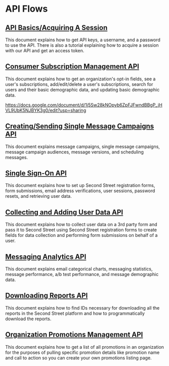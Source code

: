 # API Flows

## [API Basics/Acquiring A Session](https://docs.google.com/document/d/1HMuWBjd6skHPfSwXpW36d2bLMyZT8dyXK0AzgkLtGE8/edit?usp=sharing)

This document explains how to get API keys, a username, and a password to use the API. There is also a tutorial explaining how to acquire a session with our API and get an access token.

## [Consumer Subscription Management API](https://docs.google.com/document/d/1HMuWBjd6skHPfSwXpW36d2bLMyZT8dyXK0AzgkLtGE8/edit?usp=sharing)

This document explains how to get an organization's opt-in fields, see a user's subscriptions, add/edit/delete a user's subscriptions, search for users and their basic demographic data, and updating basic demographic data.

https://docs.google.com/document/d/1j5Sw28kNOpyb6ZpFJFwndBBgP_jHVL9UbK5NJBYK3g0/edit?usp=sharing

## [Creating/Sending Single Message Campaigns API](http://secondstreet.github.io/api-docs/flows/sending_an_email.html)

This document explains message campaigns, single message campaigns, message campaign audiences, message versions, and scheduling messages.

## [Single Sign-On API](https://docs.google.com/document/d/1UI9gMAWRMPR2u8EryumVXSAELJknuErIpoqq7lDyBsc/edit)

This document explains how to set up Second Street registration forms, form submissions, email address verifications, user sessions, password resets, and retrieving user data.

## [Collecting and Adding User Data API](https://docs.google.com/document/d/16AzNO8Iay4uwoL3blTPf1ZMS079GXg6ngK0F7szl6V4/edit?usp=sharing)

This document explains how to collect user data on a 3rd party form and pass it to Second Street using Second Street registration forms to create fields for data collection and performing form submissions on behalf of a user.

## [Messaging Analytics API](https://docs.google.com/document/d/1Mb0h_b7SZCtRfhgc3Tge7Z9oa_YPLEUy9BAd2QxDl6A/edit)

This document explains email categorical charts, messaging statistics, message performance, a/b test performance, and message demographic data.

## [Downloading Reports API](https://docs.google.com/document/d/1XMP1scX1ft5tIr2q02_UDipe-JRi525nQGb88YYhoWk/edit?usp=sharing)

This document explains how to find IDs necessary for downloading all the reports in the Second Street platform and how to programmatically download the reports. 


## [Organization Promotions Management API](https://docs.google.com/document/d/1c-gKBmz_LgORLAmx05HfLmrR9O94us6FIytDA9xz06s/edit?usp=sharing)

This document explains how to get a list of all promotions in an organization for the purposes of pulling specific promotion details like promotion name and call to action so you can create your own promotions listing page.
